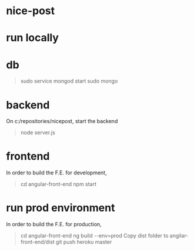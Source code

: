 # nice-post

# run locally
# db
> sudo service mongod start
> sudo mongo

# backend
On c:/repositories/nicepost, start the backend
> node server.js

# frontend
In order to build the F.E. for development,
> cd angular-front-end
> npm start

# run prod environment
In order to build the F.E. for production,
> cd angular-front-end
> ng build --env=prod
Copy dist folder to angilar-front-end/dist
> git push heroku master